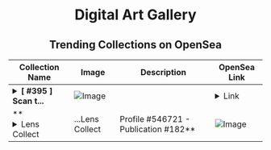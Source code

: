 <div align="center">

# Digital Art Gallery

## Trending Collections on OpenSea

| Collection Name                       | Image                                                                                     | Description                       | OpenSea Link                                                                                          |
|---------------------------------------|-------------------------------------------------------------------------------------------|-----------------------------------|--------------------------------------------------------------------------------------------------------|
| **<details><summary>[ #395 ] Scan t...</summary>[ #395 ] Scan the QR to get a reward</details>** | ![Image](https://i.seadn.io/s/raw/files/0faff7e3eca59ab9125d2f38cb6b13af.png?w=500&auto=format?w=200&auto=format) |  | <details><summary>Link</summary>[[ #395 ] Scan the QR to get a reward](https://opensea.io/collection/395-scan-the-qr-to-get-a-reward)</details> |
| **<details><summary>Lens Collect | ...</summary>Lens Collect | Profile #546721 - Publication #182</details>** | ![Image](https://i.seadn.io/s/raw/files/6a6e1fbe9f05b46f2590a1f498c2d2e6.png?w=500&auto=format?w=200&auto=format) |  | <details><summary>Link</summary>[Lens Collect | Profile #546721 - Publication #182](https://opensea.io/collection/lens-collect-profile-546721-publication-182)</details> |

</div>